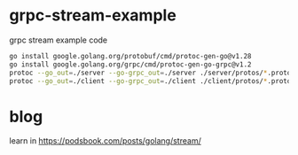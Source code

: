 # grpc-stream-example
grpc stream example code

```bash
go install google.golang.org/protobuf/cmd/protoc-gen-go@v1.28
go install google.golang.org/grpc/cmd/protoc-gen-go-grpc@v1.2
protoc --go_out=./server --go-grpc_out=./server ./server/protos/*.proto
protoc --go_out=./client --go-grpc_out=./client ./client/protos/*.proto
```

# blog

learn in https://podsbook.com/posts/golang/stream/
